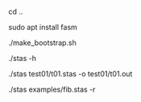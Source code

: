 cd ..

sudo apt install fasm

./make_bootstrap.sh

./stas -h

./stas test01/t01.stas -o test01/t01.out

./stas examples/fib.stas -r
